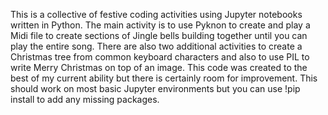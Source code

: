 This is a collective of festive coding activities using Jupyter notebooks written in Python.
The main activity is to use Pyknon to create and play a Midi file to create sections of Jingle bells building together until you can play the entire song.
There are also two additional activities to create a Christmas tree from common keyboard characters and also to use PIL to write Merry Christmas on top of an image.
This code was created to the best of my current ability but there is certainly room for improvement. This should work on most basic Jupyter environments but you can use !pip install to add any missing packages.
